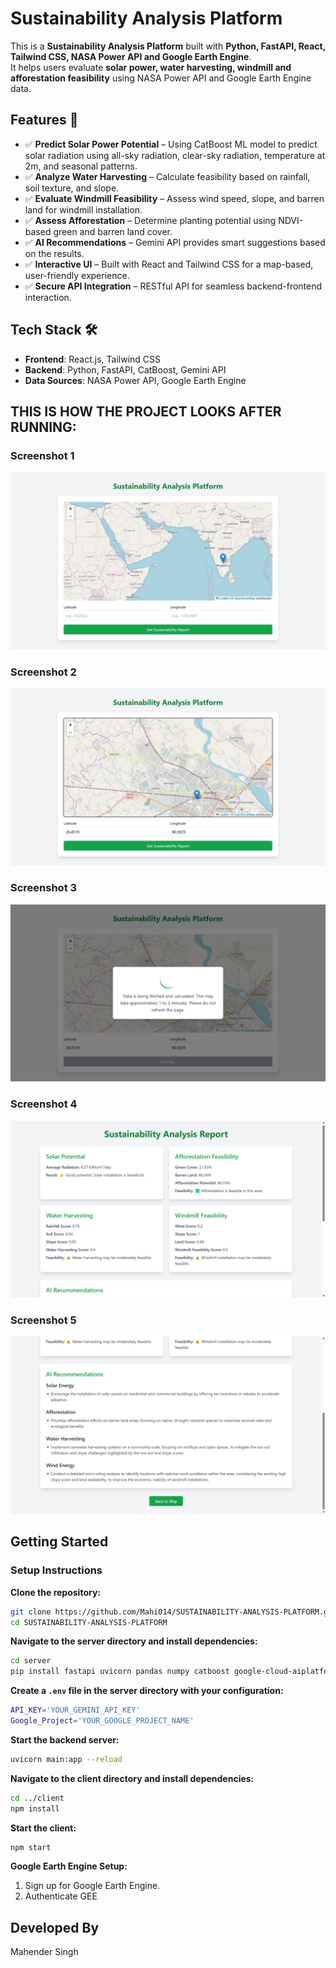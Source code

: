 # Sustainability Analysis Platform

This is a **Sustainability Analysis Platform** built with **Python, FastAPI, React, Tailwind CSS, NASA Power API and Google Earth Engine**.  
It helps users evaluate **solar power, water harvesting, windmill and afforestation feasibility** using NASA Power API and Google Earth Engine data.

## Features 🚀

- ✅ **Predict Solar Power Potential** – Using CatBoost ML model to predict solar radiation using all-sky radiation, clear-sky radiation, temperature at 2m, and seasonal patterns.
- ✅ **Analyze Water Harvesting** – Calculate feasibility based on rainfall, soil texture, and slope.
- ✅ **Evaluate Windmill Feasibility** – Assess wind speed, slope, and barren land for windmill installation.
- ✅ **Assess Afforestation** – Determine planting potential using NDVI-based green and barren land cover.
- ✅ **AI Recommendations** – Gemini API provides smart suggestions based on the results.
- ✅ **Interactive UI** – Built with React and Tailwind CSS for a map-based, user-friendly experience.
- ✅ **Secure API Integration** – RESTful API for seamless backend-frontend interaction.

## Tech Stack 🛠️

- **Frontend**: React.js, Tailwind CSS
- **Backend**: Python, FastAPI, CatBoost, Gemini API
- **Data Sources**: NASA Power API, Google Earth Engine

## THIS IS HOW THE PROJECT LOOKS AFTER RUNNING:  

### Screenshot 1  
![Screenshot 1](Images/Screenshot%20(1).png)  

### Screenshot 2  
![Screenshot 2](Images/Screenshot%20(2).png)  

### Screenshot 3  
![Screenshot 3](Images/Screenshot%20(3).png)  

### Screenshot 4  
![Screenshot 4](Images/Screenshot%20(4).png)  

### Screenshot 5  
![Screenshot 5](Images/Screenshot%20(5).png)  

## Getting Started  

### Setup Instructions  

**Clone the repository:**  
```bash
git clone https://github.com/Mahi014/SUSTAINABILITY-ANALYSIS-PLATFORM.git
cd SUSTAINABILITY-ANALYSIS-PLATFORM
```

**Navigate to the server directory and install dependencies:**  
```bash
cd server
pip install fastapi uvicorn pandas numpy catboost google-cloud-aiplatform requests python-dotenv catboost
```

**Create a `.env` file in the server directory with your configuration:**  
```bash
API_KEY='YOUR_GEMINI_API_KEY'
Google_Project='YOUR_GOOGLE_PROJECT_NAME'
```

**Start the backend server:**  
```bash
uvicorn main:app --reload
```

**Navigate to the client directory and install dependencies:**  
```bash
cd ../client
npm install
```

**Start the client:**  
```bash
npm start
```

**Google Earth Engine Setup:**  
1. Sign up for Google Earth Engine.
2. Authenticate GEE

## Developed By
Mahender Singh